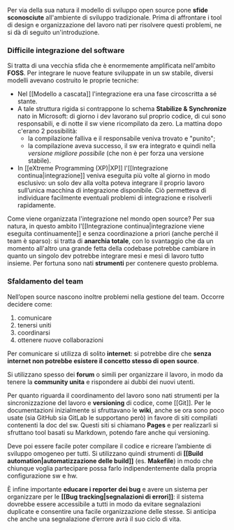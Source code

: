 Per via della sua natura il modello di sviluppo open source pone **sfide sconosciute** all'ambiente di sviluppo tradizionale. Prima di affrontare i tool di design e organizzazione del lavoro nati per risolvere questi problemi, ne si dà di seguito un'introduzione.

### Difficile integrazione del software

Si tratta di una vecchia sfida che è enormemente amplificata nell'ambito **FOSS**. Per integrare le nuove feature sviluppate in un sw stabile, diversi modelli avevano costruito le proprie tecniche:
- Nel [[Modello a cascata]] l'integrazione era una fase circoscritta a sé stante.
- A tale struttura rigida si contrappone lo schema **Stabilize & Synchronize** nato in Microsoft: di giorno i dev lavorano sul proprio codice, di cui sono responsabili, e di notte il sw viene ricompilato da zero. La mattina dopo c'erano 2 possibilità:
	- la compilazione falliva e il responsabile veniva trovato e "punito";
	- la compilazione aveva successo, il sw era integrato e quindi nella *versione migliore possibile* (che non è per forza una versione stabile).
- In [[eXtreme Programming (XP)|XP]] l'[[Integrazione continua|integrazione]] veniva eseguita più volte al giorno in modo esclusivo: un solo dev alla volta poteva integrare il proprio lavoro sull’unica macchina di integrazione disponibile. Ciò permetteva di individuare facilmente eventuali problemi di integrazione e risolverli rapidamente.

Come viene organizzata l'integrazione nel mondo open source? Per sua natura, in questo ambito l'[[Integrazione continua|integrazione viene eseguita continuamente]] e senza coordinazione a priori (anche perché il team è sparso): si tratta di **anarchia totale**, con lo svantaggio che da un momento all'altro una grande fetta della codebase potrebbe cambiare in quanto un singolo dev potrebbe integrare mesi e mesi di lavoro tutto insieme. Per fortuna sono nati **strumenti** per contenere questo problema.

### Sfaldamento del team

Nell’open source nascono inoltre problemi nella gestione del team. Occorre decidere come:
1. comunicare
2. tenersi uniti
3. coordinarsi
4. ottenere nuove collaborazioni

Per comunicare si utilizza di solito **internet**: si potrebbe dire che **senza internet non potrebbe esistere il concetto stesso di open source**. 

Si utilizzano spesso dei **forum** o simili per organizzare il lavoro, in modo da tenere la **community unita** e rispondere ai dubbi dei nuovi utenti.

Per quanto riguarda il coordinamento del lavoro sono nati strumenti per la sincronizzazione del lavoro e **versioning** di codice, come [[Git]]. Per le documentazioni inizialmente si sfruttavano le **wiki**, anche se ora sono poco usate (sia GitHub sia GitLab le supportano però) in favore di siti compilati contenenti la doc del sw. Questi siti si chiamano **Pages** e per realizzarli si sfruttano tool basati su Markdown, potendo fare anche qui versioning.

Deve poi essere facile poter compilare il codice e ricreare l’ambiente di sviluppo omogeneo per tutti. Si utilizzano quindi strumenti di **[[Build automation|automatizzazione delle build]]** (es. **Makefile**) in modo che chiunque voglia partecipare possa farlo indipendentemente dalla propria configurazione sw e hw.

È infine importante **educare i reporter dei bug** e avere un sistema per organizzare per le **[[Bug tracking|segnalazioni di errori]]**: il sistema dovrebbe essere accessibile a tutti in modo da evitare segnalazioni duplicate e consentire una facile organizzazione delle stesse. Si anticipa che anche una segnalazione d’errore avrà il suo ciclo di vita.